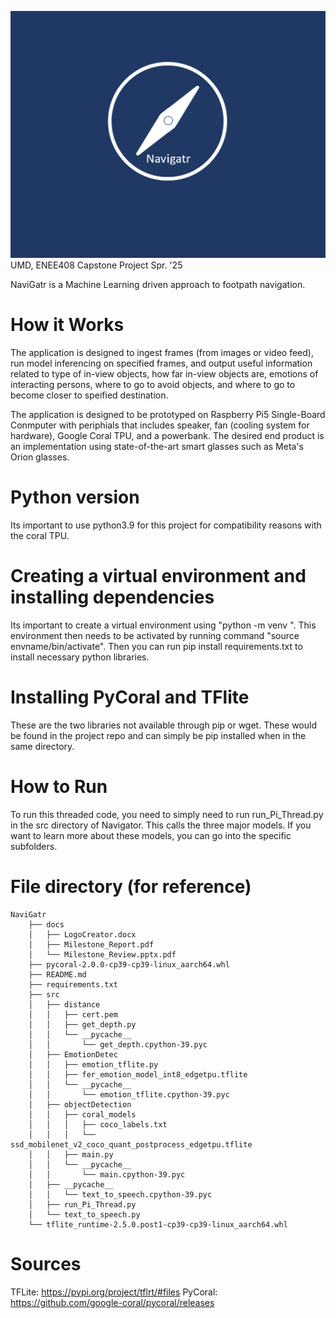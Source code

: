 ![Navigatr Logo](imgs/logo.png)
UMD, ENEE408 Capstone Project Spr. '25


NaviGatr is a Machine Learning driven approach to footpath navigation.

# How it Works

The application is designed to ingest frames (from images or video feed), run model inferencing on specified frames, and output useful information related to type of in-view objects, how far in-view objects are, emotions of interacting persons, where to go to avoid objects, and where to go to become closer to speified destination.

The application is designed to be prototyped on Raspberry Pi5 Single-Board Conmputer with periphials that includes speaker, fan (cooling system for hardware), Google Coral TPU, and a powerbank. The desired end product is an implementation using state-of-the-art smart glasses such as Meta's Orion    glasses.

# Python version 
Its important to use python3.9 for this project for compatibility reasons with the coral TPU. 

# Creating a virtual environment and installing dependencies 
Its important to create a virtual environment using "python -m venv <envname>". This environment then needs to be activated by running command "source envname/bin/activate". Then you can run pip install requirements.txt to install necessary python libraries. 

# Installing PyCoral and TFlite
These are the two libraries not available through pip or wget. These would be found in the project repo and can simply be pip installed when in the same directory. 

# How to Run

To run this threaded code, you need to simply need to run run_Pi_Thread.py in the src directory of Navigator. This calls the three major models. If you want to learn more about these models, you can go into the specific subfolders.

# File directory (for reference)
```
NaviGatr
    ├── docs
    │   ├── LogoCreator.docx
    │   ├── Milestone_Report.pdf
    │   └── Milestone_Review.pptx.pdf
    ├── pycoral-2.0.0-cp39-cp39-linux_aarch64.whl
    ├── README.md
    ├── requirements.txt
    ├── src
    │   ├── distance
    │   │   ├── cert.pem
    │   │   ├── get_depth.py
    │   │   └── __pycache__
    │   │       └── get_depth.cpython-39.pyc
    │   ├── EmotionDetec
    │   │   ├── emotion_tflite.py
    │   │   ├── fer_emotion_model_int8_edgetpu.tflite
    │   │   └── __pycache__
    │   │       └── emotion_tflite.cpython-39.pyc
    │   ├── objectDetection
    │   │   ├── coral_models
    │   │   │   ├── coco_labels.txt
    │   │   │   └── ssd_mobilenet_v2_coco_quant_postprocess_edgetpu.tflite
    │   │   ├── main.py
    │   │   └── __pycache__
    │   │       └── main.cpython-39.pyc
    │   ├── __pycache__
    │   │   └── text_to_speech.cpython-39.pyc
    │   ├── run_Pi_Thread.py
    │   └── text_to_speech.py
    └── tflite_runtime-2.5.0.post1-cp39-cp39-linux_aarch64.whl
```



# Sources 
TFLite: https://pypi.org/project/tflrt/#files
PyCoral: https://github.com/google-coral/pycoral/releases
